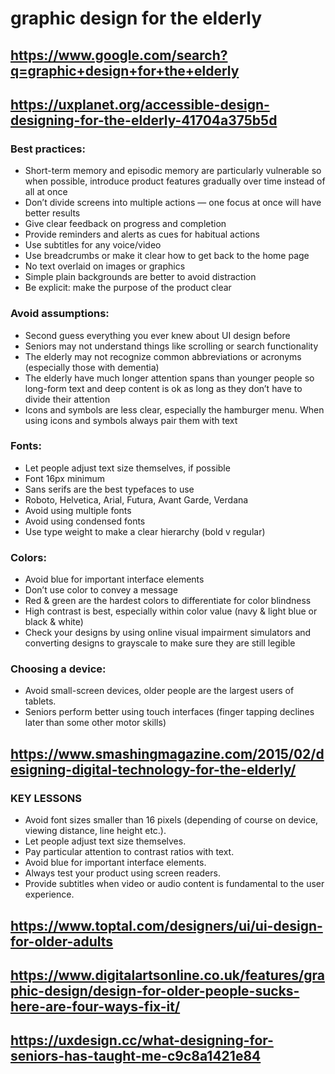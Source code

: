 # graphic design for the elderly

## https://www.google.com/search?q=graphic+design+for+the+elderly

## https://uxplanet.org/accessible-design-designing-for-the-elderly-41704a375b5d

### Best practices:
* Short-term memory and episodic memory are particularly vulnerable so when possible, introduce product features gradually over time instead of all at once
* Don’t divide screens into multiple actions — one focus at once will have better results
* Give clear feedback on progress and completion
* Provide reminders and alerts as cues for habitual actions
* Use subtitles for any voice/video
* Use breadcrumbs or make it clear how to get back to the home page
* No text overlaid on images or graphics
* Simple plain backgrounds are better to avoid distraction
* Be explicit: make the purpose of the product clear
### Avoid assumptions:
* Second guess everything you ever knew about UI design before
* Seniors may not understand things like scrolling or search functionality
* The elderly may not recognize common abbreviations or acronyms (especially those with dementia)
* The elderly have much longer attention spans than younger people so long-form text and deep content is ok as long as they don’t have to divide their attention
* Icons and symbols are less clear, especially the hamburger menu. When using icons and symbols always pair them with text
### Fonts:
* Let people adjust text size themselves, if possible
* Font 16px minimum
* Sans serifs are the best typefaces to use
* Roboto, Helvetica, Arial, Futura, Avant Garde, Verdana
* Avoid using multiple fonts
* Avoid using condensed fonts
* Use type weight to make a clear hierarchy (bold v regular)
### Colors:
* Avoid blue for important interface elements
* Don’t use color to convey a message
* Red & green are the hardest colors to differentiate for color blindness
* High contrast is best, especially within color value (navy & light blue or black & white)
* Check your designs by using online visual impairment simulators and converting designs to grayscale to make sure they are still legible
### Choosing a device:
* Avoid small-screen devices, older people are the largest users of tablets.
* Seniors perform better using touch interfaces (finger tapping declines later than some other motor skills)


## https://www.smashingmagazine.com/2015/02/designing-digital-technology-for-the-elderly/

### KEY LESSONS

* Avoid font sizes smaller than 16 pixels (depending of course on device, viewing distance, line height etc.).
* Let people adjust text size themselves.
* Pay particular attention to contrast ratios with text.
* Avoid blue for important interface elements.
* Always test your product using screen readers.
* Provide subtitles when video or audio content is fundamental to the user experience.

## https://www.toptal.com/designers/ui/ui-design-for-older-adults

## https://www.digitalartsonline.co.uk/features/graphic-design/design-for-older-people-sucks-here-are-four-ways-fix-it/

## https://uxdesign.cc/what-designing-for-seniors-has-taught-me-c9c8a1421e84

